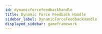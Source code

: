 ```yaml
---
id: dynamicforcefeedbackhandle
title: Dynamic Force Feedback Handle
sidebar_label: DynamicForceFeedbackHandle
displayed_sidebar: gameframework
---
```

